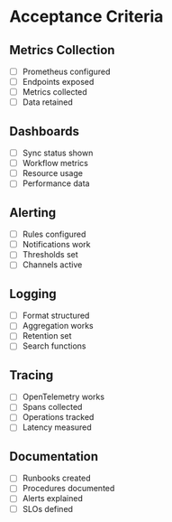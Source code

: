 # Acceptance Criteria

## Metrics Collection
- [ ] Prometheus configured
- [ ] Endpoints exposed
- [ ] Metrics collected
- [ ] Data retained

## Dashboards
- [ ] Sync status shown
- [ ] Workflow metrics
- [ ] Resource usage
- [ ] Performance data

## Alerting
- [ ] Rules configured
- [ ] Notifications work
- [ ] Thresholds set
- [ ] Channels active

## Logging
- [ ] Format structured
- [ ] Aggregation works
- [ ] Retention set
- [ ] Search functions

## Tracing
- [ ] OpenTelemetry works
- [ ] Spans collected
- [ ] Operations tracked
- [ ] Latency measured

## Documentation
- [ ] Runbooks created
- [ ] Procedures documented
- [ ] Alerts explained
- [ ] SLOs defined